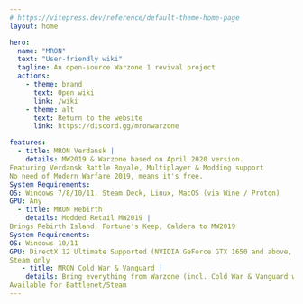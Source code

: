 ```yaml
---
# https://vitepress.dev/reference/default-theme-home-page
layout: home

hero:
  name: "MRON"
  text: "User-friendly wiki"
  tagline: An open-source Warzone 1 revival project
  actions:
    - theme: brand
      text: Open wiki
      link: /wiki
    - theme: alt
      text: Return to the website
      link: https://discord.gg/mronwarzone

features:
  - title: MRON Verdansk |
    details: MW2019 & Warzone based on April 2020 version.
Featuring Verdansk Battle Royale, Multiplayer & Modding support
No need of Modern Warfare 2019, means it's free.
System Requirements: 
OS: Windows 7/8/10/11, Steam Deck, Linux, MacOS (via Wine / Proton)
GPU: Any  
  - title: MRON Rebirth
    details: Modded Retail MW2019 |
Brings Rebirth Island, Fortune's Keep, Caldera to MW2019
System Requirements: 
OS: Windows 10/11 
GPU: DirectX 12 Ultimate Supported (NVIDIA GeForce GTX 1650 and above, any AMD Radeon RX)
Steam only
   - title: MRON Cold War & Vanguard |
    details: Bring everything from Warzone (incl. Cold War & Vanguard weapons) to MW2019
Available for Battlenet/Steam
---
```

